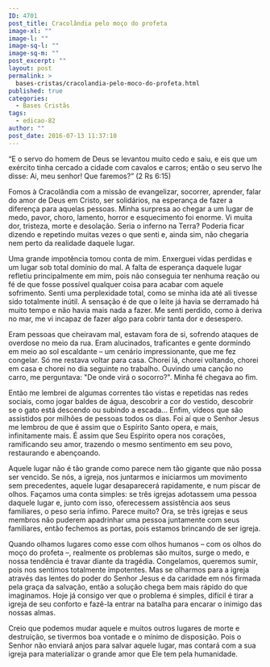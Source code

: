 ```yaml
---
ID: 4701
post_title: Cracolândia pelo moço do profeta
image-xl: ""
image-l: ""
image-sq-l: ""
image-sq-m: ""
post_excerpt: ""
layout: post
permalink: >
  bases-cristas/cracolandia-pelo-moco-do-profeta.html
published: true
categories:
  - Bases Cristãs
tags:
  - edicao-82
author: ""
post_date: 2016-07-13 11:37:10
---
```

<p class="p1"><span class="s1">“E o servo do homem de Deus se levantou muito cedo e saiu, e eis que um exército tinha cercado a cidade com cavalos e carros; então o seu servo lhe disse: Ai, meu senhor! Que faremos?” (2 Rs 6:15)</span></p>
<p class="p3"><span class="s1">F</span><span class="s1">omos à Cracolândia com a missão de evangelizar, socorrer, aprender, falar do amor de Deus em Cristo, ser solidários, na esperança de fazer a diferença para aquelas pessoas. Minha surpresa ao chegar a um lugar de medo, pavor, choro, lamento, horror e esquecimento foi enorme. Vi muita dor, tristeza, morte e desolação. Seria o inferno na Terra? Poderia ficar dizendo e repetindo muitas vezes o que senti e, ainda sim, não chegaria nem perto da realidade daquele lugar.</span></p>
<p class="p1"><span class="s1">Uma grande impotência tomou conta de mim. Enxerguei vidas perdidas e um lugar sob total domínio do mal. A falta de esperança daquele lugar refletiu principalmente em mim, pois não conseguia ter nenhuma reação ou fé de que fosse possível qualquer coisa para acabar com aquele sofrimento. Senti uma perplexidade total, como se minha ida até ali tivesse sido totalmente inútil. A sensação é de que o leite já havia se derramado há muito tempo e não havia mais nada a fazer. Me senti perdido, como à deriva no mar, me vi incapaz de fazer algo para cobrir tanta dor e desespero. </span></p>
<p class="p1"><span class="s1">Eram pessoas que cheiravam mal, estavam fora de si, sofrendo ataques de overdose no meio da rua. Eram alucinados, traficantes e gente dormindo em meio ao sol escaldante – um cenário impressionante, que me fez congelar. Só me restava voltar para casa. Chorei lá, chorei voltando, chorei em casa e chorei no dia seguinte no trabalho. Ouvindo uma canção no carro, me perguntava: "De onde virá o socorro?". Minha fé chegava ao fim.</span></p>
<p class="p1"><span class="s1">Então me lembrei de algumas correntes tão vistas e repetidas nas redes sociais, como jogar baldes de água, descobrir a cor do vestido, descobrir se o gato está descendo ou subindo a escada... Enfim, vídeos que são assistidos por milhões de pessoas todos os dias. Foi aí que o Senhor Jesus me lembrou de que é assim que o Espírito Santo opera, e mais, infinitamente mais. É assim que Seu Espírito opera nos corações, ramificando seu amor, trazendo o mesmo sentimento em seu povo, restaurando e abençoando.</span></p>
<p class="p1"><span class="s1">Aquele lugar não é tão grande como parece nem tão gigante que não possa ser vencido. Se nós, a igreja, nos juntarmos e iniciarmos um movimento sem precedentes, aquele lugar desaparecerá rapidamente, e num piscar de olhos. Façamos uma conta simples: se três igrejas adotassem uma pessoa daquele lugar e, junto com isso, oferecessem assistência aos seus familiares, o peso seria ínfimo. Parece muito? Ora, se três igrejas e seus membros não puderem apadrinhar uma pessoa juntamente com seus familiares, então fechemos as portas, pois estamos brincando de ser igreja.</span></p>
<p class="p1"><span class="s1">Quando olhamos lugares como esse com olhos humanos – com os olhos do moço do profeta –, realmente os problemas são muitos, surge o medo, e nossa tendência é travar diante da tragédia. Congelamos, queremos sumir, pois nos sentimos totalmente impotentes. Mas se olharmos para a igreja através das lentes do poder do Senhor Jesus e da caridade em nós firmada pela graça da salvação, então a solução chega bem mais rápido do que imaginamos. Hoje já consigo ver que o problema é simples, difícil é tirar a igreja de seu conforto e fazê-la entrar na batalha para encarar o inimigo das nossas almas.</span></p>
<p class="p1"><span class="s1">Creio que podemos mudar aquele e muitos outros lugares de morte e destruição, se tivermos boa vontade e o mínimo de disposição. Pois o Senhor não enviará anjos para salvar aquele lugar, mas contará com a sua igreja para materializar o grande amor que Ele tem pela humanidade.</span></p>